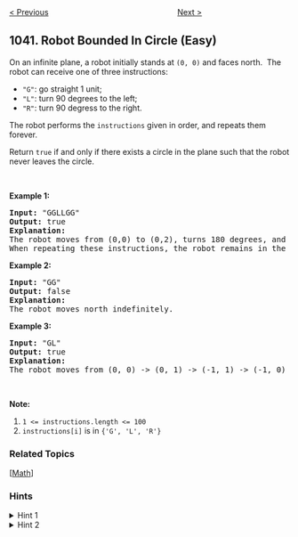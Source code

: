 <!--|This file generated by command(leetcode description); DO NOT EDIT.    |-->
<!--+----------------------------------------------------------------------+-->
<!--|@author    Openset <openset.wang@gmail.com>                           |-->
<!--|@link      https://github.com/openset                                 |-->
<!--|@home      https://github.com/openset/leetcode                        |-->
<!--+----------------------------------------------------------------------+-->

[< Previous](https://github.com/openset/leetcode/tree/master/problems/moving-stones-until-consecutive-ii "Moving Stones Until Consecutive II")
　　　　　　　　　　　　　　　　
[Next >](https://github.com/openset/leetcode/tree/master/problems/flower-planting-with-no-adjacent "Flower Planting With No Adjacent")

## 1041. Robot Bounded In Circle (Easy)

<p>On an infinite plane, a&nbsp;robot initially stands at <code>(0, 0)</code> and faces north.&nbsp;&nbsp;The robot can receive one of three instructions:</p>

<ul>
	<li><code>&quot;G&quot;</code>: go straight 1 unit;</li>
	<li><code>&quot;L&quot;</code>: turn 90 degrees to the left;</li>
	<li><code>&quot;R&quot;</code>: turn 90 degress to the right.</li>
</ul>

<p>The robot performs the <code>instructions</code> given in order, and repeats them forever.</p>

<p>Return <code>true</code> if and only if there exists a circle in the plane such that the robot never leaves the circle.</p>

<p>&nbsp;</p>

<p><strong>Example 1:</strong></p>

<pre>
<strong>Input: </strong>&quot;GGLLGG&quot;
<strong>Output: </strong>true
<strong>Explanation: </strong>
The robot moves from (0,0) to (0,2), turns 180 degrees, and then returns to (0,0).
When repeating these instructions, the robot remains in the circle of radius 2 centered at the origin.
</pre>

<p><strong>Example 2:</strong></p>

<pre>
<strong>Input: </strong>&quot;GG&quot;
<strong>Output: </strong>false
<strong>Explanation: </strong>
The robot moves north indefinitely.
</pre>

<p><strong>Example 3:</strong></p>

<pre>
<strong>Input: </strong>&quot;GL&quot;
<strong>Output: </strong>true
<strong>Explanation: </strong>
The robot moves from (0, 0) -&gt; (0, 1) -&gt; (-1, 1) -&gt; (-1, 0) -&gt; (0, 0) -&gt; ...
</pre>

<p>&nbsp;</p>

<p><strong>Note:</strong></p>

<ol>
	<li><code>1 &lt;= instructions.length &lt;= 100</code></li>
	<li><code>instructions[i]</code> is in <code>{&#39;G&#39;, &#39;L&#39;, &#39;R&#39;}</code></li>
</ol>

### Related Topics
  [[Math](https://github.com/openset/leetcode/tree/master/tag/math/README.md)]

### Hints
<details>
<summary>Hint 1</summary>
Calculate the final vector of how the robot travels after executing all instructions once - it consists of a change in position plus a change in direction.
</details>
<details>
<summary>Hint 2</summary>
The robot stays in the circle iff (looking at the final vector) it changes direction (ie. doesn't stay pointing north), or it moves 0.
</details>
